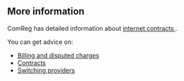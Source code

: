 ##  More information

ComReg has detailed information about [ internet contracts
](https://www.comreg.ie/consumer-information/internet/) .

You can get advice on:

  * [ Billing and disputed charges ](https://www.comreg.ie/consumer-information/internet/billing-and-disputed-charges/)
  * [ Contracts ](https://www.comreg.ie/consumer-information/internet/contracts/)
  * [ Switching providers ](https://www.comreg.ie/consumer-information/internet/switching-providers/)
